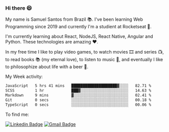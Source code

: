 ### Hi there 😄

My name is Samuel Santos from Brazil 📚. I've been learning Web Programming since 2019 and currently I'm a studient at Rocketseat 💬.

I'm currently learning about React, NodeJS, React Native, Angular and Python. These technologies are amazing ❤️.

In my free time I like to play video games, to watch movies 🎞️ and series 📺, to read books 📚 (my eternal love), to listen to music 🎵, and eventually I like to philosophize about life with a beer 🍺.


My Week activity: 

<!--START_SECTION:waka-->

```txt
JavaScript   5 hrs 41 mins   ████████████████████▓░░░░   82.71 %
SCSS         1 hr            ███▓░░░░░░░░░░░░░░░░░░░░░   14.63 %
Markdown     9 mins          ▓░░░░░░░░░░░░░░░░░░░░░░░░   02.41 %
Git          0 secs          ░░░░░░░░░░░░░░░░░░░░░░░░░   00.18 %
TypeScript   0 secs          ░░░░░░░░░░░░░░░░░░░░░░░░░   00.06 %
```

<!--END_SECTION:waka-->

To find me:

[![Linkedin Badge](https://img.shields.io/badge/-LinkedIn-blue?style=flat-square&logo=Linkedin&logoColor=white&link=https://https://www.linkedin.com/in/samuel-santos-036375174/)](https://www.linkedin.com/in/samuel-santos-036375174/)
[![Gmail Badge](https://img.shields.io/badge/-samuellima280499@gmail.com-c14438?style=flat-square&logo=Gmail&logoColor=white&link=mailto:samuellima280499@gmail.com)](mailto:samuellima280499@gmail.com)




<!--
**samuelLimaSantos/samuelLimaSantos** is a ✨ _special_ ✨ repository because its `README.md` (this file) appears on your GitHub profile.

Here are some ideas to get you started:

- 🔭 I’m currently working on ...
- 🌱 I’m currently learning ...
- 👯 I’m looking to collaborate on ...
- 📚 I’m looking for help with ...
- 💬 Ask me about ...
- 📫 How to reach me: ...
- 😄 Pronouns: ...
- ⚡ Fun fact: ...
-->
